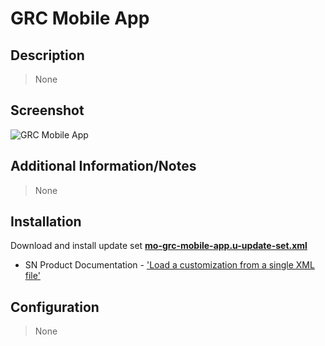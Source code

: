 # GRC Mobile App

## Description

> None

## Screenshot

![GRC Mobile App](https://raw.githubusercontent.com/platform-experience/mobile-template-library/master/src/mo-grc-mobile-app/images/mo-grc-mobile-app.png)

## Additional Information/Notes

> None

## Installation

Download and install update set **[mo-grc-mobile-app.u-update-set.xml](https://github.com/platform-experience/mobile-template-library/blob/master/src/mo-grc-mobile-app/mo-grc-mobile-app.u-update-set.xml)**

* SN Product Documentation - ['Load a customization from a single XML file'](https://docs.servicenow.com/bundle/kingston-application-development/page/build/system-update-sets/task/t_SaveAnUpdateSetAsAnXMLFile.html)

## Configuration

> None
